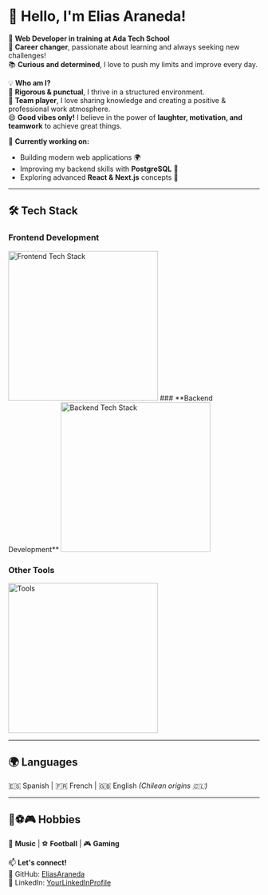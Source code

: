 # 👋 Hello, I'm Elias Araneda!  

🚀 **Web Developer in training at Ada Tech School**  
🔄 **Career changer**, passionate about learning and always seeking new challenges!  
📚 **Curious and determined**, I love to push my limits and improve every day.  

💡 **Who am I?**  
🎯 **Rigorous & punctual**, I thrive in a structured environment.  
🤝 **Team player**, I love sharing knowledge and creating a positive & professional work atmosphere.  
😄 **Good vibes only!** I believe in the power of **laughter, motivation, and teamwork** to achieve great things.   

📍 **Currently working on:**  
- Building modern web applications 🌍  
- Improving my backend skills with **PostgreSQL** 💾  
- Exploring advanced **React & Next.js** concepts 🚀  

---

## 🛠 **Tech Stack**  

### **Frontend Development** 
<img src="https://skillicons.dev/icons?i=js,ts,react,next,tailwind" alt="Frontend Tech Stack" width="300"/>  
### **Backend Development**  
<img src="https://skillicons.dev/icons?i=nodejs,express,postgres" alt="Backend Tech Stack" width="300"/>

### **Other Tools**  
<img src="https://skillicons.dev/icons?i=git,github,vscode,linux" alt="Tools" width="300"/>



---

## 🌍 **Languages**  
🇪🇸 Spanish | 🇫🇷 French | 🇬🇧 English *(Chilean origins 🇨🇱)*  

---

## 🎵⚽🎮 **Hobbies**  
🎸 **Music** | ⚽ **Football** | 🎮 **Gaming**  

📫 **Let's connect!**  
💼 GitHub: [EliasAraneda](https://github.com/Emedim93)  
💼 LinkedIn: [YourLinkedInProfile](https://www.linkedin.com/in/elias-araneda-b53a29207/)  

